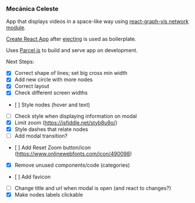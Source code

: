### Mecánica Celeste

App that displays videos in a space-like way using [react-graph-vis network module](https://github.com/crubier/react-graph-vis).

[Create React App](https://github.com/facebookincubator/create-react-app) after [ejecting](https://github.com/facebookincubator/create-react-app/blob/master/packages/react-scripts/template/README.md#npm-run-eject) is used as boilerplate.

Uses [Parcel.js](https://parceljs.org) to build and serve app on development.

Next Steps:

- [x] Correct shape of lines; set big cross min width
- [x] Add new circle with more nodes
- [x] Correct layout
- [x] Check different screen widths
- [ ] Style nodes (hover and text)
- [ ] Check style when displaying information on modal
- [x] Limit zoom (https://jsfiddle.net/styb8u9o/)
- [x] Style dashes that relate nodes
- [ ] Add modal transition?
- [ ] Add Reset Zoom button/icon (https://www.onlinewebfonts.com/icon/490098)
- [x] Remove unused components/code (categories)
- [ ] Add favicon
- [ ] Change title and url when modal is open (and react to changes?)
- [x] Make nodes labels clickable
